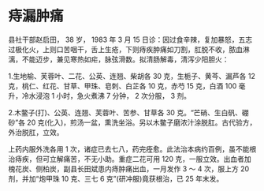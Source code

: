 # 痔漏肿痛

县社干部赵启田， 38 岁， 1983 年 3 月 15 日诊：因过食辛辣，复加暴怒，五志过极化火，上则口苦咽干，舌上生疮，下则痔疾肿痛如刀割，肛脱不收，脓血淋漓，不能迈步，兼见寒热如疟，脉弦滑数。拟清肠解毒，清泻少阳胆火：

1.生地榆、芙蓉叶、二花、公英、连翘、柴胡各 30 克，生栀子、黄芩、漏芦各 12 克，桃仁、红花、甘草、甲珠、皂刺、白芷各 10 克，赤芍 15 克，白酒 100 毫升，冷水浸泡 1 小时，急火煮沸 7 分钟， 2 次分服， 3 剂。

2.木鳖子(打)、公英、连翘、芙蓉叶、苦参、甘草各 30 克。“芒硝、生白矾、硼砂”各 20 克(化入)，煎汤一盆，熏洗坐浴。另以木鳖子磨浓汁涂脱肛。古代验方，外治脱肛，立效。

上药内服外洗各用 1 次，诸症已去七八，药完痊愈。此法治本病约百例，虽不能根治痔疾，但可立解痛苦，不无小助。重症二花可用 120 克，一服立效。出血者加槐花炭、侧柏炭，副县长田斌患内痔肿痛出血，一月发作 3 ～ 4 次，服上方 20 剂，并加“炮甲珠 10 克、三七 6 克”(研冲服)竟获根治，已 25 年末发。